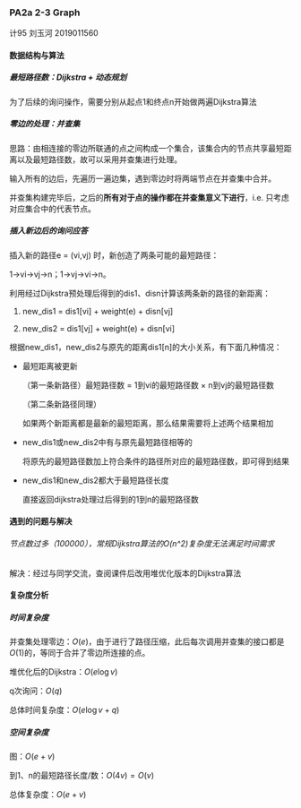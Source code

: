 ### PA2a 2-3 Graph

计95 刘玉河 2019011560

#### 数据结构与算法

##### 最短路径数：Dijkstra + 动态规划

为了后续的询问操作，需要分别从起点1和终点n开始做两遍Dijkstra算法

##### 零边的处理：并查集

思路：由相连接的零边所联通的点之间构成一个集合，该集合内的节点共享最短距离以及最短路径数，故可以采用并查集进行处理。

输入所有的边后，先遍历一遍边集，遇到零边时将两端节点在并查集中合并。

并查集构建完毕后，之后的**所有对于点的操作都在并查集意义下进行**，i.e. 只考虑对应集合中的代表节点。

##### 插入新边后的询问应答

插入新的路径e = (vi,vj) 时，新创造了两条可能的最短路径：

1->vi->vj->n；1->vj->vi->n。

利用经过Dijkstra预处理后得到的dis1、disn计算该两条新的路径的新距离：

1. new_dis1 = dis1[vi] + weight(e) + disn[vj]

2. new_dis2 = dis1[vj] + weight(e) + disn[vi]

根据new_dis1，new_dis2与原先的距离dis1[n]的大小关系，有下面几种情况：

- 最短距离被更新

  （第一条新路径）最短路径数 = 1到vi的最短路径数 × n到vj的最短路径数

  （第二条新路径同理）

  如果两个新距离都是最新的最短距离，那么结果需要将上述两个结果相加

- new_dis1或new_dis2中有与原先最短路径相等的

  将原先的最短路径数加上符合条件的路径所对应的最短路径数，即可得到结果

- new_dis1和new_dis2都大于最短路径长度

  直接返回dijkstra处理过后得到的1到n的最短路径数

#### 遇到的问题与解决

###### 节点数过多（100000），常规Dijkstra算法的O(n^2)复杂度无法满足时间需求

解决：经过与同学交流，查阅课件后改用堆优化版本的Dijkstra算法

#### 复杂度分析

##### 时间复杂度

并查集处理零边：$O(e)$，由于进行了路径压缩，此后每次调用并查集的接口都是$O(1)$的，等同于合并了零边所连接的点。

堆优化后的Dijkstra：$O(e\log v)$

q次询问：$O(q)$

总体时间复杂度：$O(e\log v + q)$

##### 空间复杂度

图：$O(e+v)$

到1、n的最短路径长度/数：$O(4v) = O(v)$

总体复杂度：$O(e+v)$